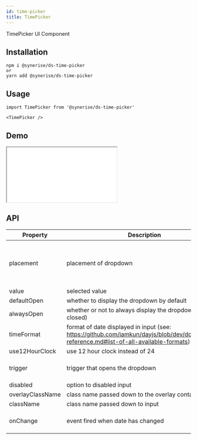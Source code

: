 ```yaml
---
id: time-picker
title: TimePicker
---
```


TimePicker UI Component

## Installation

```
npm i @synerise/ds-time-picker
or
yarn add @synerise/ds-time-picker
```

## Usage

```
import TimePicker from '@synerise/ds-time-picker'

<TimePicker />

```

## Demo

<iframe src="/storybook-static/iframe.html?id=components-timepicker--default"></iframe>

## API

| Property         | Description                                                                                                                              | Type                                                                                 | Default      |
| ---------------- | ---------------------------------------------------------------------------------------------------------------------------------------- | ------------------------------------------------------------------------------------ | ------------ |
| placement        | placement of dropdown                                                                                                                    | 'topLeft' / 'topCenter' / 'topRight' / 'bottomLeft' / 'bottomCenter' / 'bottomRight' | 'bottomLeft' |
| value            | selected value                                                                                                                           | Date                                                                                 | -            |
| defaultOpen      | whether to display the dropdown by default                                                                                               | boolean                                                                              | -            |
| alwaysOpen       | whether or not to always display the dropdown (can't be closed)                                                                          | boolean                                                                              | -            |
| timeFormat       | format of date displayed in input (see: https://github.com/iamkun/dayjs/blob/dev/docs/en/API-reference.md#list-of-all-available-formats) | string                                                                               | 'HH:mm:ss'   |
| use12HourClock   | use 12 hour clock instead of 24                                                                                                          | boolean                                                                              | -            |
| trigger          | trigger that opens the dropdown                                                                                                          | ['click'] / ['hover'] / ['contextMenu']                                              | ['click']    |
| disabled         | option to disabled input                                                                                                                 | boolean                                                                              | -            |
| overlayClassName | class name passed down to the overlay container                                                                                          | string                                                                               | -            |
| className        | class name passed down to input                                                                                                          | string                                                                               | -            |
| onChange         | event fired when date has changed                                                                                                        | (value: Date, timeString: string) => void                                            | -            |
